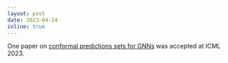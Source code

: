 ```yaml
---
layout: post
date: 2023-04-24
inline: true
---
```

One paper on [conformal predictions sets for GNNs](/publications#zargarbashi23conformal) was accepted at ICML 2023.